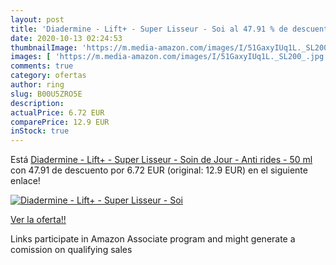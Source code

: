 ```yaml
---
layout: post
title: 'Diadermine - Lift+ - Super Lisseur - Soi al 47.91 % de descuento'
date: 2020-10-13 02:24:53
thumbnailImage: 'https://m.media-amazon.com/images/I/51GaxyIUq1L._SL200_.jpg'
images: [ 'https://m.media-amazon.com/images/I/51GaxyIUq1L._SL200_.jpg' ]
comments: true
category: ofertas
author: ring
slug: B00U5ZRO5E
description:
actualPrice: 6.72 EUR
comparePrice: 12.9 EUR
inStock: true
---
```


Está [Diadermine - Lift+ - Super Lisseur - Soin de Jour - Anti rides - 50 ml](https://www.amazon.fr/dp/B00U5ZRO5E/?tag=tolees0d-21) con 47.91 de descuento por 6.72 EUR (original: 12.9 EUR) en el siguiente enlace!

[![Diadermine - Lift+ - Super Lisseur - Soi](https://m.media-amazon.com/images/I/51GaxyIUq1L._SL200_.jpg)](https://www.amazon.fr/dp/B00U5ZRO5E/?tag=tolees0d-21)

[Ver la oferta!!](https://www.amazon.fr/dp/B00U5ZRO5E/?tag=tolees0d-21)

Links participate in Amazon Associate program and might generate a comission on qualifying sales


